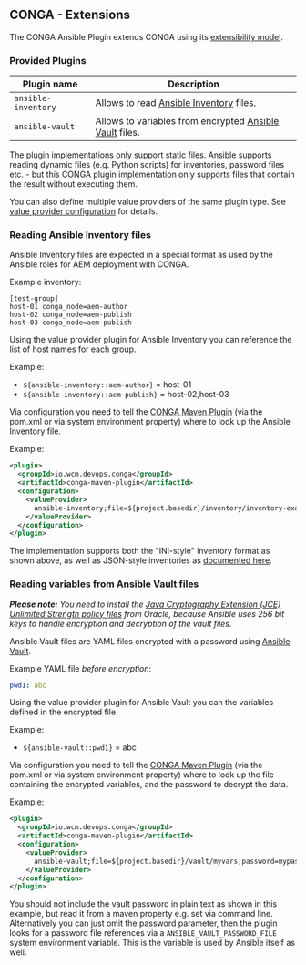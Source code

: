 ## CONGA - Extensions

The CONGA Ansible Plugin extends CONGA using its [extensibility model][conga-extensibility].


### Provided Plugins

| Plugin name         | Description
|---------------------|-------------
| `ansible-inventory` | Allows to read [Ansible Inventory][ansible-inventory] files.
| `ansible-vault`     | Allows to variables from encrypted [Ansible Vault][ansible-vault] files.


The plugin implementations only support static files. Ansible supports reading dynamic files (e.g. Python scripts) for inventories, password files etc. - but this CONGA plugin implementation only supports files that contain the result without executing them.

You can also define multiple value providers of the same plugin type. See [value provider configuration][conga-maven-plugin-valueprovider] for details.


### Reading Ansible Inventory files

Ansible Inventory files are expected in a special format as used by the Ansible roles for AEM deployment with CONGA.

Example inventory:

```
[test-group]
host-01 conga_node=aem-author
host-02 conga_node=aem-publish
host-03 conga_node=aem-publish
```

Using the value provider plugin for Ansible Inventory you can reference the list of host names for each group.

Example:

* `${ansible-inventory::aem-author}` = host-01
* `${ansible-inventory::aem-publish}` = host-02,host-03

Via configuration you need to tell the [CONGA Maven Plugin][conga-maven-plugin] (via the pom.xml or via system environment property) where to look up the Ansible Inventory file.

Example:

```xml
<plugin>
  <groupId>io.wcm.devops.conga</groupId>
  <artifactId>conga-maven-plugin</artifactId>
  <configuration>
    <valueProvider>
      ansible-inventory;file=${project.basedir}/inventory/inventory-example
    </valueProvider>
  </configuration>
</plugin>
```

The implementation supports both the "INI-style" inventory format as shown above, as well as JSON-style inventories as [documented here][ansible-inventory-developing].


### Reading variables from Ansible Vault files

_**Please note:** You need to install the [Java Cryptography Extension (JCE) Unlimited Strength policy files][jce-policy] from Oracle, because Ansible uses 256 bit keys to handle encryption and decryption of the vault files._

Ansible Vault files are YAML files encrypted with a password using [Ansible Vault][ansible-vault].

Example YAML file *before encryption*:

```yaml
pwd1: abc
```

Using the value provider plugin for Ansible Vault you can the variables defined in the encrypted file.

Example:

* `${ansible-vault::pwd1}` = abc

Via configuration you need to tell the [CONGA Maven Plugin][conga-maven-plugin] (via the pom.xml or via system environment property) where to look up the file containing the encrypted variables, and the password to decrypt the data.

Example:

```xml
<plugin>
  <groupId>io.wcm.devops.conga</groupId>
  <artifactId>conga-maven-plugin</artifactId>
  <configuration>
    <valueProvider>
      ansible-vault;file=${project.basedir}/vault/myvars;password=mypassword
    </valueProvider>
  </configuration>
</plugin>
```

You should not include the vault password in plain text as shown in this example, but read it from a maven property e.g. set via command line. Alternatively you can just omit the password parameter, then the plugin looks for a password file references via a `ANSIBLE_VAULT_PASSWORD_FILE` system environment variable. This is the variable is used by Ansible itself as well.


[conga-extensibility]: http://devops.wcm.io/conga/extensibility.html
[ansible-inventory]: http://docs.ansible.com/ansible/latest/intro_inventory.html
[ansible-inventory-developing]: http://docs.ansible.com/ansible/latest/dev_guide/developing_inventory.html
[ansible-vault]: https://docs.ansible.com/ansible/latest/vault.html
[conga-maven-plugin]: http://devops.wcm.io/conga/tooling/conga-maven-plugin/plugin-info.html
[conga-maven-plugin-valueprovider]: http://devops.wcm.io/conga/tooling/conga-maven-plugin/generate-mojo.html#valueProvider
[jce-policy]: http://www.oracle.com/technetwork/java/javase/downloads/jce8-download-2133166.html
